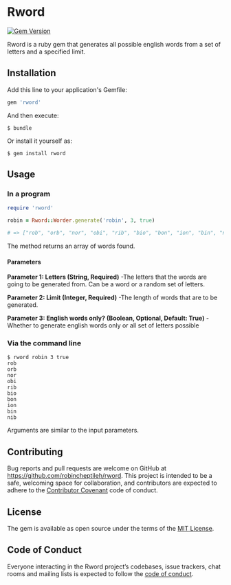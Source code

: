 # Rword

[![Gem Version](https://badge.fury.io/rb/rword.svg)](https://badge.fury.io/rb/rword)

Rword is a ruby gem that generates all possible english words from a set of letters and a specified limit. 

## Installation

Add this line to your application's Gemfile:

```ruby
gem 'rword'
```

And then execute:

    $ bundle

Or install it yourself as:

    $ gem install rword

## Usage

### In  a program

```ruby
require 'rword'

robin = Rword::Worder.generate('robin', 3, true)

# => ["rob", "orb", "nor", "obi", "rib", "bio", "bon", "ion", "bin", "nib"]
```

The method returns an array of words found.

#### Parameters

**Parameter 1: Letters (String, Required)** -The letters that the words are going to be generated from. Can be a word or a random set of letters.

**Parameter 2: Limit (Integer, Required)** -The length of words that are to be generated.

**Parameter 3: English words only? (Boolean, Optional, Default: True)** -Whether to generate english words only or all set of letters possible

### Via the command line


    $ rword robin 3 true
    rob
    orb
    nor
    obi
    rib
    bio
    bon
    ion
    bin
    nib

Arguments are similar to the input parameters.

## Contributing

Bug reports and pull requests are welcome on GitHub at https://github.com/robincheptileh/rword. This project is intended to be a safe, welcoming space for collaboration, and contributors are expected to adhere to the [Contributor Covenant](http://contributor-covenant.org) code of conduct.

## License

The gem is available as open source under the terms of the [MIT License](http://opensource.org/licenses/MIT).

## Code of Conduct

Everyone interacting in the Rword project’s codebases, issue trackers, chat rooms and mailing lists is expected to follow the [code of conduct](https://github.com/robincheptileh/rword/blob/master/CODE_OF_CONDUCT.md).
